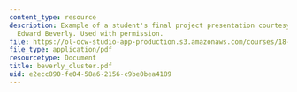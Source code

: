 ```yaml
---
content_type: resource
description: Example of a student's final project presentation courtesy of Robert
  Edward Beverly. Used with permission.
file: https://ol-ocw-studio-app-production.s3.amazonaws.com/courses/18-417-introduction-to-computational-molecular-biology-fall-2004/e2ecc890fe0458a62156c9be0bea4189_beverly_cluster.pdf
file_type: application/pdf
resourcetype: Document
title: beverly_cluster.pdf
uid: e2ecc890-fe04-58a6-2156-c9be0bea4189
---
```

